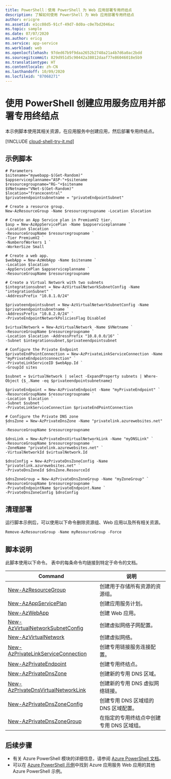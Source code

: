 ```yaml
---
title: PowerShell：使用 PowerShell 为 Web 应用部署专用终结点
description: 了解如何使用 PowerShell 为 Web 应用部署专用终结点
author: ericgre
ms.assetid: e1cc08d5-91cf-49d7-8d0a-c0e7bd2046ac
ms.topic: sample
ms.date: 07/07/2020
ms.author: ericg
ms.service: app-service
ms.workload: web
ms.openlocfilehash: 97ded67b9f9daa2652b2740a21a4b7d6a0ac2bdd
ms.sourcegitcommit: 829d951d5c90442a38012daaf77e86046018e5b9
ms.translationtype: HT
ms.contentlocale: zh-CN
ms.lasthandoff: 10/09/2020
ms.locfileid: "87068271"
---
```

# <a name="create-an-app-service-app-and-deploy-private-endpoint-using-powershell"></a>使用 PowerShell 创建应用服务应用并部署专用终结点

本示例脚本使用其相关资源，在应用服务中创建应用，然后部署专用终结点。

[!INCLUDE [cloud-shell-try-it.md](../../../includes/cloud-shell-try-it.md)]


## <a name="sample-script"></a>示例脚本

```azurepowershell-interactive
# Parameters
$sitename="mywebapp-$(Get-Random)"
$appserviceplanname="ASP-"+$sitename
$resourcegroupname="RG-"+$sitename
$VNetname="VNet-$(Get-Random)"
$location="francecentral"
$privateendpointsubnetname = "privateEndpointSubnet"

# Create a resource group.
New-AzResourceGroup -Name $resourcegroupname -Location $location

# Create an App Service plan in PremiumV2 tier.
$asp = New-AzAppServicePlan -Name $appserviceplanname `
-Location $location `
-ResourceGroupName $resourcegroupname `
-Tier PremiumV2 `
-NumberofWorkers 1 `
-WorkerSize Small

# Create a web app.
$webApp = New-AzWebApp -Name $sitename `
-Location $location `
-AppServicePlan $appserviceplanname `
-ResourceGroupName $resourcegroupname

# Create a Virtual Network with two subnets
$integrationsubnet = New-AzVirtualNetworkSubnetConfig -Name "integrationSubnet" `
-AddressPrefix "10.8.1.0/24"

$privateendpointsubnet = New-AzVirtualNetworkSubnetConfig -Name $privateendpointsubnetname `
-AddressPrefix "10.8.2.0/24" `
-PrivateEndpointNetworkPoliciesFlag Disabled

$virtualNetwork = New-AzVirtualNetwork -Name $VNetname `
-ResourceGroupName $resourcegroupname `
-Location $location -AddressPrefix "10.8.0.0/16" `
-Subnet $integrationsubnet,$privateendpointsubnet

# Configure the Private Endpoint
$privateEndPointConnection = New-AzPrivateLinkServiceConnection -Name "myPrivateEndpointconnection" `
-PrivateLinkServiceID $webApp.Id `
-GroupId sites

$subnet = $virtualNetwork | select -ExpandProperty subnets | Where-Object {$_.Name -eq $privateendpointsubnetname}

$privateEndpoint = New-AzPrivateEndpoint -Name "myPrivateEndpoint" `
-ResourceGroupName $resourcegroupname `
-Location $location `
-Subnet $subnet `
-PrivateLinkServiceConnection $privateEndPointConnection

# Configure the Private DNS zone
$dnsZone = New-AzPrivateDnsZone -Name "privatelink.azurewebsites.net" `
-ResourceGroupName $resourcegroupname

$dnsLink = New-AzPrivateDnsVirtualNetworkLink -Name "myDNSLink" `
-ResourceGroupName $resourcegroupname `
-ZoneName "privatelink.azurewebsites.net" `
-VirtualNetworkId $virtualNetwork.Id

$dnsConfig = New-AzPrivateDnsZoneConfig -Name "privatelink.azurewebsites.net" `
-PrivateDnsZoneId $dnsZone.ResourceId

$dnsZoneGroup = New-AzPrivateDnsZoneGroup -Name "myZoneGroup" `
-ResourceGroupName $resourcegroupname `
-PrivateEndpointName $privateEndpoint.Name `
-PrivateDnsZoneConfig $dnsConfig
```


## <a name="clean-up-deployment"></a>清理部署 

运行脚本示例后，可以使用以下命令删除资源组、Web 应用以及所有相关资源。

```powershell
Remove-AzResourceGroup -Name myResourceGroup -Force
```


## <a name="script-explanation"></a>脚本说明

此脚本使用以下命令。 表中的每条命令均链接到特定于命令的文档。

| Command | 说明 |
|---|---|
| [New-AzResourceGroup](/powershell/module/az.resources/new-azresourcegroup) | 创建用于存储所有资源的资源组。 |
| [New-AzAppServicePlan](/powershell/module/az.websites/new-azappserviceplan) | 创建应用服务计划。 |
| [New-AzWebApp](/powershell/module/az.websites/new-azwebapp) | 创建 Web 应用。 |
| [New-AzVirtualNetworkSubnetConfig](/powershell/module/az.network/new-azvirtualnetworksubnetconfig) | 创建虚拟网络子网配置。 |
| [New-AzVirtualNetwork](/powershell/module/az.network/new-azvirtualnetwork) | 创建虚拟网络。 |
| [New-AzPrivateLinkServiceConnection](/powershell/module/az.network/new-azprivatelinkserviceconnection) | 创建专用链接服务连接配置。 |
| [New-AzPrivateEndpoint](/powershell/module/az.network/new-azprivateendpoint) | 创建专用终结点。 |
| [New-AzPrivateDnsZone](/powershell/module/az.privatedns/new-azprivatednszone) | 创建新的专用 DNS 区域。 |
| [New-AzPrivateDnsVirtualNetworkLink](/powershell/module/az.privatedns/new-azprivatednsvirtualnetworklink) | 创建新的专用 DNS 虚拟网络链接。 |
| [New-AzPrivateDnsZoneConfig](/powershell/module/az.network/new-azprivatednszoneconfig) | 创建专用 DNS 区域组的 DNS 区域配置。 |
| [New-AzPrivateDnsZoneGroup](/powershell/module/az.network/new-azprivatednszonegroup) | 在指定的专用终结点中创建专用 DNS 区域组。 |

## <a name="next-steps"></a>后续步骤

- 有关 Azure PowerShell 模块的详细信息，请参阅 [Azure PowerShell 文档](/powershell/azure/)。
- 可以在 [Azure PowerShell 示例](../samples-powershell.md)中找到 Azure 应用服务 Web 应用的其他 Azure PowerShell 示例。

